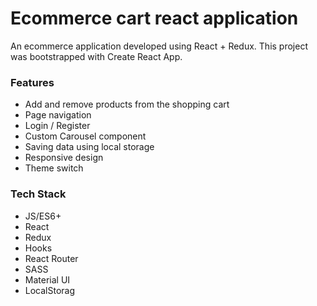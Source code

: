 # Ecommerce cart react application 

An ecommerce application developed using React + Redux. 
This project was bootstrapped with Create React App.

### Features
* Add and remove products from the shopping cart 
* Page navigation
* Login / Register
* Custom Carousel component
* Saving data using local storage
* Responsive design
* Theme switch


### Tech Stack 

* JS/ES6+
* React
* Redux
* Hooks
* React Router
* SASS
* Material UI
* LocalStorag